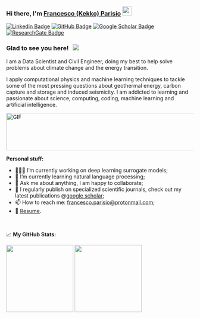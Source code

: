### Hi there, I'm <a href="https://www.linkedin.com/in/francesco-parisio-b1b53844/" target="_blank">Francesco (Kekko) Parisio</a> <img src="https://media.giphy.com/media/hvRJCLFzcasrR4ia7z/giphy.gif" width="25px">

[![Linkedin Badge](https://img.shields.io/badge/Linkedin-lightblue)](https://www.linkedin.com/in/francesco-parisio-b1b53844/)
[![GitHub Badge](https://img.shields.io/badge/Github-grey)](https://github.com/fparisio)
[![Google Scholar Badge](https://img.shields.io/badge/GoogleScholar-lightyellow)](https://scholar.google.de/citations?user=r2tLzDMAAAAJ&hl=en)
[![ResearchGate Badge](https://img.shields.io/badge/ResearchGate-lightgreen)](https://www.researchgate.net/profile/Francesco-Parisio?ev=hdr_xprf)

### Glad to see you here! &nbsp; ![](https://visitor-badge.glitch.me/badge?page_id=fparisio.fparisio)

I am a Data Scientist and Civil Engineer, doing my best to help solve problems about climate change and the energy transition.

I apply computational physics and machine learning techniques to tackle some of the most pressing questions about geothermal energy, carbon capture and storage and induced seismicity. I am addicted to learning and passionate about science, computing, coding, machine learning and artificial intelligence.

<img align="center" alt="GIF" src="https://github.com/fparisio/fparisio/GIF_Fracture" width="600" height="100" />

**Personal stuff:**

- 👨🏻‍💻 I’m currently working on deep learning surrogate models;
- 🚀 I’m currently learning natural language processing;
- 💬 Ask me about anything, I am happy to collaborate;
- 📝 I regularly publish on specialized scientific journals, check out my latest publications @[google scholar](https://scholar.google.de/citations?user=r2tLzDMAAAAJ&hl=en);
- 📫 How to reach me: francesco.parisio@protonmail.com;
- 📝 [Resume](https://github.com/fparisio/fparisio/MyCV/FrancescoParisioCV.pdf).

</br>

📈 **My GitHub Stats:**

<p>
  <img height="180em" src="https://github-readme-stats.vercel.app/api?username=fparisio&show_icons=true&hide_border=true&&count_private=true&include_all_commits=true" />
  <img height="180em" src="https://github-readme-stats.vercel.app/api/top-langs/?username=fparisio&show_icons=true&hide_border=true&layout=compact&langs_count=8"/>
</p>
